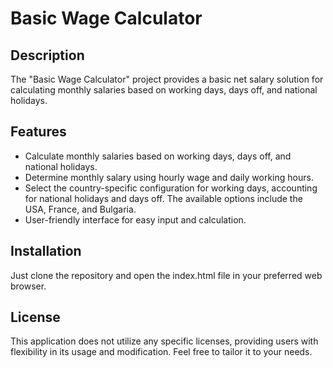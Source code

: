 # Basic Wage Calculator

## Description

The "Basic Wage Calculator" project provides a basic net salary solution for calculating monthly salaries based on working days, days off, and national holidays.

## Features

- Calculate monthly salaries based on working days, days off, and national holidays.
- Determine monthly salary using hourly wage and daily working hours.
- Select the country-specific configuration for working days, accounting for national holidays and days off. The available options include the USA, France, and Bulgaria.
- User-friendly interface for easy input and calculation.

## Installation

Just clone the repository and open the index.html file in your preferred web browser.

## License

This application does not utilize any specific licenses, providing users with flexibility in its usage and modification. Feel free to tailor it to your needs.